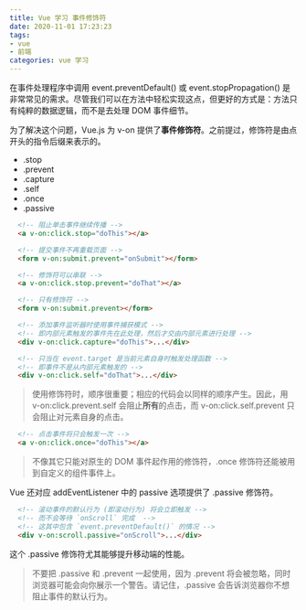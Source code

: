 ```yaml
---
title: Vue 学习 事件修饰符
date: 2020-11-01 17:23:23
tags:
- vue
- 前端 
categories: vue 学习
---
```

在事件处理程序中调用 event.preventDefault() 或 event.stopPropagation() 是非常常见的需求。尽管我们可以在方法中轻松实现这点，但更好的方式是：方法只有纯粹的数据逻辑，而不是去处理 DOM 事件细节。

为了解决这个问题，Vue.js 为 v-on 提供了**事件修饰符**。之前提过，修饰符是由点开头的指令后缀来表示的。

* .stop
* .prevent
* .capture
* .self
* .once
* .passive

<!-- more -->

``` html
  <!-- 阻止单击事件继续传播 -->
  <a v-on:click.stop="doThis"></a>

  <!-- 提交事件不再重载页面 -->
  <form v-on:submit.prevent="onSubmit"></form>

  <!-- 修饰符可以串联 -->
  <a v-on:click.stop.prevent="doThat"></a>

  <!-- 只有修饰符 -->
  <form v-on:submit.prevent></form>

  <!-- 添加事件监听器时使用事件捕获模式 -->
  <!-- 即内部元素触发的事件先在此处理，然后才交由内部元素进行处理 -->
  <div v-on:click.capture="doThis">...</div>

  <!-- 只当在 event.target 是当前元素自身时触发处理函数 -->
  <!-- 即事件不是从内部元素触发的 -->
  <div v-on:click.self="doThat">...</div>
```

> 使用修饰符时，顺序很重要；相应的代码会以同样的顺序产生。因此，用 v-on:click.prevent.self 会阻止**所有**的点击，而 v-on:click.self.prevent 只会阻止对元素自身的点击。

``` html
  <!-- 点击事件将只会触发一次 -->
  <a v-on:click.once="doThis"></a>
```

> 不像其它只能对原生的 DOM 事件起作用的修饰符，.once 修饰符还能被用到自定义的组件事件上。

Vue 还对应 addEventListener 中的 passive 选项提供了 .passive 修饰符。

``` html
  <!-- 滚动事件的默认行为 (即滚动行为) 将会立即触发 -->
  <!-- 而不会等待 `onScroll` 完成  -->
  <!-- 这其中包含 `event.preventDefault()` 的情况 -->
  <div v-on:scroll.passive="onScroll">...</div>
```

这个 .passive 修饰符尤其能够提升移动端的性能。
> 不要把 .passive 和 .prevent 一起使用，因为 .prevent 将会被忽略，同时浏览器可能会向你展示一个警告。请记住，.passive 会告诉浏览器你不想阻止事件的默认行为。
